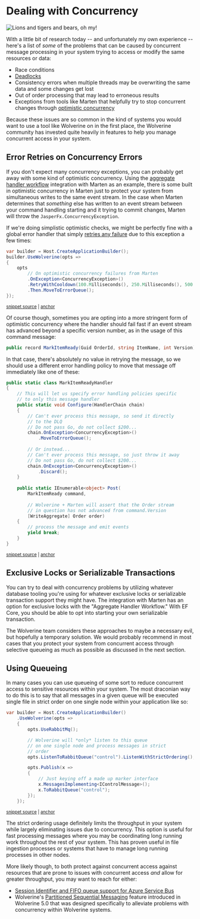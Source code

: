 # Dealing with Concurrency

![Lions and tigers and bears, oh my!](/wolverines-wizard-of-oz.png)

With a little bit of research today -- and unfortunately my own experience -- here's a list of *some* of the problems that
can be caused by concurrent message processing in your system trying to access or modify the same resources or data:

* Race conditions
* [Deadlocks](https://en.wikipedia.org/wiki/Deadlock)
* Consistency errors when multiple threads may be overwriting the same data and some changes get lost
* Out of order processing that may lead to erroneous results
* Exceptions from tools like Marten that helpfully try to stop concurrent changes through [optimistic concurrency](https://en.wikipedia.org/wiki/Optimistic_concurrency_control)

Because these issues are so common in the kind of systems you would want to use a tool like Wolverine on in the first place,
the Wolverine community has invested quite heavily in features to help you manage concurrent access in your system. 

## Error Retries on Concurrency Errors

If you don't expect many concurrency exceptions, you can probably get away with some kind of optimistic concurrency. Using
the [aggregate handler workflow](/guide/durability/marten/event-sourcing) integration with Marten as an example, there is some built in optimistic concurrency
in Marten just to protect your system from simultaneous writes to the same event stream. In the case when Marten determines
that *something* else has written to an event stream between your command handling starting and it trying to commit changes,
Marten will throw the `JasperFx.ConcurrencyException`.

If we're doing simplistic optimistic checks, we might be perfectly fine with a global error handler that simply [retries
any failure](/guide/handlers/error-handling) due to this exception a few times:

<!-- snippet: sample_simple_retries_on_concurrency_exception -->
<a id='snippet-sample_simple_retries_on_concurrency_exception'></a>
```cs
var builder = Host.CreateApplicationBuilder();
builder.UseWolverine(opts =>
{
    opts
        // On optimistic concurrency failures from Marten
        .OnException<ConcurrencyException>()
        .RetryWithCooldown(100.Milliseconds(), 250.Milliseconds(), 500.Milliseconds())
        .Then.MoveToErrorQueue();
});
```
<sup><a href='https://github.com/JasperFx/wolverine/blob/main/src/Samples/DocumentationSamples/ExceptionHandling.cs#L15-L27' title='Snippet source file'>snippet source</a> | <a href='#snippet-sample_simple_retries_on_concurrency_exception' title='Start of snippet'>anchor</a></sup>
<!-- endSnippet -->

Of course though, sometimes you are opting into a more stringent form of optimistic concurrency where the handler should
fail fast if an event stream has advanced beyond a specific version number, as in the usage of this command message:

```csharp
public record MarkItemReady(Guid OrderId, string ItemName, int Version);
```

In that case, there's absolutely no value in retrying the message, so we should use a different error handling policy to
move that message off immediately like one of these:

<!-- snippet: sample_showing_concurrency_exception_moving_directly_to_DLQ -->
<a id='snippet-sample_showing_concurrency_exception_moving_directly_to_dlq'></a>
```cs
public static class MarkItemReadyHandler
{
    // This will let us specify error handling policies specific
    // to only this message handler
    public static void Configure(HandlerChain chain)
    {
        // Can't ever process this message, so send it directly 
        // to the DLQ
        // Do not pass Go, do not collect $200...
        chain.OnException<ConcurrencyException>()
            .MoveToErrorQueue();
        
        // Or instead...
        // Can't ever process this message, so just throw it away
        // Do not pass Go, do not collect $200...
        chain.OnException<ConcurrencyException>()
            .Discard();
    }
    
    public static IEnumerable<object> Post(
        MarkItemReady command, 
        
        // Wolverine + Marten will assert that the Order stream
        // in question has not advanced from command.Version
        [WriteAggregate] Order order)
    {
        // process the message and emit events
        yield break;
    }
}
```
<sup><a href='https://github.com/JasperFx/wolverine/blob/main/src/Http/WolverineWebApi/Marten/Orders.cs#L372-L405' title='Snippet source file'>snippet source</a> | <a href='#snippet-sample_showing_concurrency_exception_moving_directly_to_dlq' title='Start of snippet'>anchor</a></sup>
<!-- endSnippet -->

## Exclusive Locks or Serializable Transactions

You can try to deal with concurrency problems by utilizing whatever database tooling you're using for
whatever exclusive locks or serializable transaction support they might have. The integration with Marten has
an option for exclusive locks with the "Aggregate Handler Workflow." With EF Core, you should be able to opt into starting
your own serializable transaction.

The Wolverine team considers these approaches to maybe a necessary evil, but hopefully a temporary solution. We would
probably recommend in most cases that you protect your system from concurrent access through selective queueing as much as
possible as discussed in the next section.

## Using Queueing

In many cases you can use queueing of some sort to reduce concurrent access to sensitive resources within your system.
The most draconian way to do this is to say that all messages in a given queue will be executed single file in strict
order on one single node within your application like so:

<!-- snippet: sample_using_strict_ordering_for_control_queue -->
<a id='snippet-sample_using_strict_ordering_for_control_queue'></a>
```cs
var builder = Host.CreateApplicationBuilder()
    .UseWolverine(opts =>
    {
        opts.UseRabbitMq();

        // Wolverine will *only* listen to this queue
        // on one single node and process messages in strict
        // order
        opts.ListenToRabbitQueue("control").ListenWithStrictOrdering();

        opts.Publish(x =>
        {
            // Just keying off a made up marker interface
            x.MessagesImplementing<IControlMessage>();
            x.ToRabbitQueue("control");
        });
    });
```
<sup><a href='https://github.com/JasperFx/wolverine/blob/main/src/Samples/DocumentationSamples/ConcurrencyExamples.cs#L13-L33' title='Snippet source file'>snippet source</a> | <a href='#snippet-sample_using_strict_ordering_for_control_queue' title='Start of snippet'>anchor</a></sup>
<!-- endSnippet -->

The strict ordering usage definitely limits the throughput in your system while largely eliminating issues due to concurrency.
This option is useful for fast processing messages where you may be coordinating long running work throughout the rest of 
your system. This has proven useful in file ingestion processes or systems that have to manage long running processes
in other nodes.

More likely though, to both protect against concurrent access against resources that are prone to issues with concurrent access
*and* allow for greater throughput, you may want to reach for either:

* [Session Identifier and FIFO queue support for Azure Service Bus](/guide/messaging/transports/azureservicebus/session-identifiers)
* Wolverine's [Partitioned Sequential Messaging](/guide/messaging/partitioning) feature introduced in Wolverine 5.0 that was designed specifically to alleviate problems with concurrency within
  Wolverine systems.
